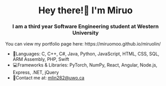 <h1 align="center">Hey there!👋 I'm Miruo</h1>
<h3 align="center">I am a third year Software Engineering student at Western University</h3>
You can view my portfolio page here: https://miruomoo.github.io/miruolin/

- 💬Languages: C, C++, C#, Java, Python, JavaScript, HTML, CSS, SQL, ARM Assembly, PHP, Swift
- 💻Frameworks & Libraries: PyTorch, NumPy, React, Angular, Node.js, Express, .NET, jQuery
- 📧Contact me at: mlin282@uwo.ca


